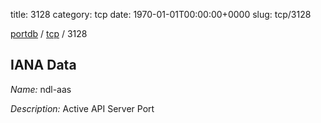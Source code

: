 title: 3128
category: tcp
date: 1970-01-01T00:00:00+0000
slug: tcp/3128

[portdb](/) / [tcp](/category/tcp.html) / 3128


## IANA Data

_Name:_ ndl-aas

_Description:_ Active API Server Port

